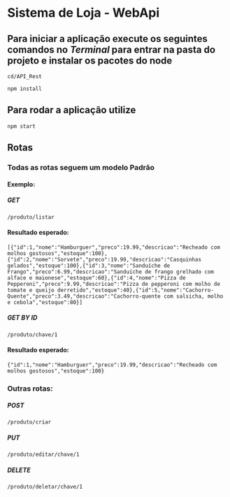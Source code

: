 # Sistema de Loja - WebApi

## Para iniciar a aplicação execute os seguintes comandos no *Terminal* para entrar na pasta do projeto e instalar os pacotes do node

`cd/API_Rest`

`npm install`

## Para rodar a aplicação utilize

`
npm start
`

## Rotas

### Todas as rotas seguem um modelo Padrão

#### Exemplo:

##### GET
`/produto/listar `
#### Resultado esperado: 

`[{"id":1,"nome":"Hamburguer","preco":19.99,"descricao":"Recheado com molhos gostosos","estoque":100},{"id":2,"nome":"Sorvete","preco":19.99,"descricao":"Casquinhas gelados","estoque":100},{"id":3,"nome":"Sanduíche de Frango","preco":6.99,"descricao":"Sanduíche de frango grelhado com alface e maionese","estoque":60},{"id":4,"nome":"Pizza de Pepperoni","preco":9.99,"descricao":"Pizza de pepperoni com molho de tomate e queijo derretido","estoque":40},{"id":5,"nome":"Cachorro-Quente","preco":3.49,"descricao":"Cachorro-quente com salsicha, molho e cebola","estoque":80}]`

##### GET BY ID
` /produto/chave/1 `
#### Resultado esperado: 

`{"id":1,"nome":"Hamburguer","preco":19.99,"descricao":"Recheado com molhos gostosos","estoque":100}`

### Outras rotas:

##### POST
`/produto/criar `

##### PUT
`/produto/editar/chave/1 `

##### DELETE
`/produto/deletar/chave/1 `


